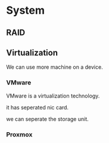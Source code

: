 # System

## RAID

## Virtualization


We can use more machine on a device.


### VMware

VMware is a virtualization technology.

it has seperated nic card.

we can seperate the storage unit.


### Proxmox
